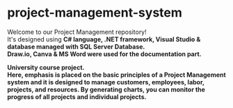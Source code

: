 # project-management-system
Welcome to our Project Management repository! </br>
It's designed using <b>C# language, .NET framework, Visual Studio &amp; database managed with SQL Server Database.<b/> </br>
<b>Draw.io, Canva &amp; MS Word<b/> were used for the documentation part.

University course project. </br>
Here, emphasis is placed on the basic principles of a Project Management system and it is designed to manage customers, employees, labor, projects, and resources.
By generating charts, you can monitor the progress of all projects and individual projects.
